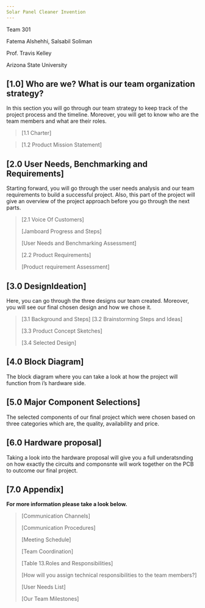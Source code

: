 ```yaml
---
Solar Panel Cleaner Invention 
---
```

  <span id="_vsi9fgi54zcx" class="anchor"></span>Team 301

  <span id="_q33it83zch9" class="anchor"></span>Fatema Alshehhi,
  Salsabil Soliman

  <span id="_9gc41n8pnmmw" class="anchor"></span>Prof. Travis Kelley

  <span id="_czbhmj89764z" class="anchor"></span>Arizona State
  University


## [1.0] Who are we? What is our team organization strategy?
In this section you will go through our team strategy to keep track of
the project process and the timeline. Moreover, you will get to know who
are the team members and what are their roles.
> [1.1 Charter]
 
> [1.2 Product Mission Statement]
>

## [2.0 User Needs, Benchmarking and Requirements]

Starting forward, you will go through the user needs analysis and our
team requirements to build a successful project. Also, this part of the
project will give an overview of the project approach before you go
through the next parts.

> [2.1 Voice Of Customers]
> 
>[Jamboard Progress and Steps]
>
>[User Needs and Benchmarking Assessment]
>
> [2.2 Product Requirements]
>
> [Product requirement Assessment]

## [3.0 DesignIdeation]

Here, you can go through the three designs our team created. Moreover,
you will see our final chosen design and how we chose it.

> [3.1 Background and Steps]
> [3.2 Brainstorming Steps and Ideas]
>
> [3.3 Product Concept Sketches]
>
> [3.4 Selected Design]

## [4.0 Block Diagram]

The block diagram where you can take a look at how the project will
function from i’s hardware side.

## [5.0 Major Component Selections]

The selected components of our final project which were chosen based on
three categories which are, the quality, availability and price.

## [6.0 Hardware proposal]

Taking a look into the hardware proposal will give you a full
underatsnding on how exactly the circuits and componsnte will work
together on the PCB to outcome our final project.

## [7.0 Appendix]

**For more information please take a look below.**

> [Communication Channels]
>
> [Communication Procedures]
>
> [Meeting Schedule]
>
> [Team Coordination]
>
> [Table 13.Roles and Responsibilities]
>
> [How will you assign technical responsibilities to the team members?]
>
> [User Needs List]
>
> [Our Team Milestones]
